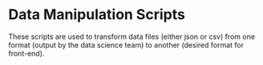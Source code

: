 # Data Manipulation Scripts

These scripts are used to transform data files (either json or csv) from one format (output by the data science team) to another (desired format for front-end). 
